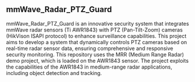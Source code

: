 ## mmWave_Radar_PTZ_Guard
mmWave_Radar_PTZ_Guard is an innovative security system that integrates mmWave radar sensors (Ti AWR1843) with PTZ (Pan-Tilt-Zoom) cameras (HikVison ISAPI protocol) to enhance surveillance capabilities. This project aims to develop a system that dynamically controls PTZ cameras based on real-time radar sensor data, ensuring comprehensive and responsive security monitoring.
This repository uses the MRR (Medium Range Radar) demo project, which is loaded on the AWR1843 sensor. The project exploits the capabilities of the AWR1843 in medium-range radar applications, including object detection and tracking.
